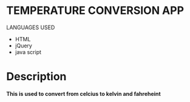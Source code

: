 # TEMPERATURE CONVERSION APP
 LANGUAGES USED

* HTML
* jQuery
* java script

# Description
#### This is used to convert from celcius to kelvin and fahreheint